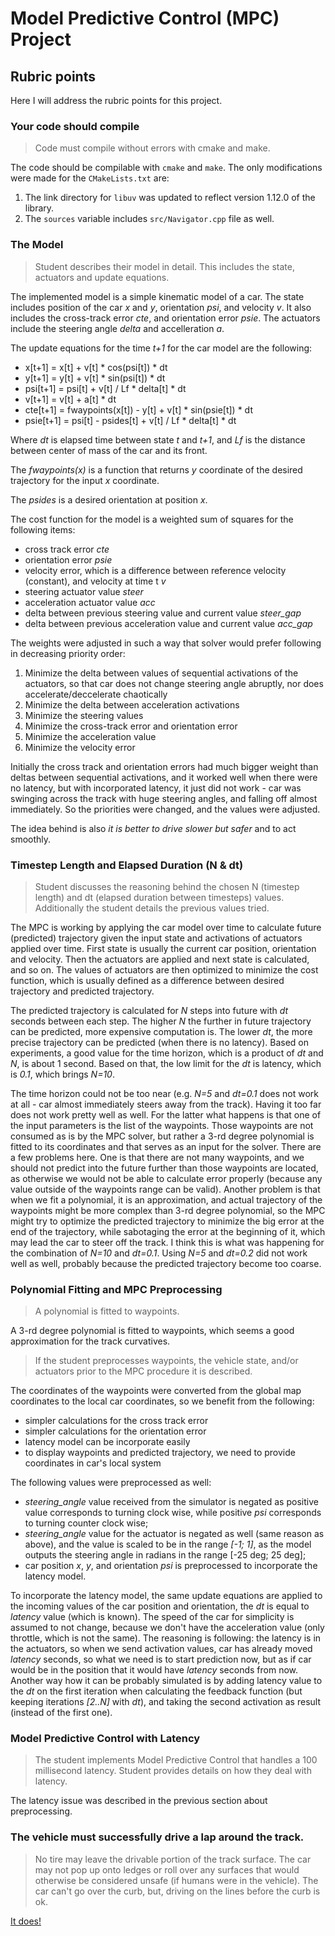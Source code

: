 # Model Predictive Control (MPC) Project

## Rubric points

Here I will address the rubric points for this project.

### Your code should compile

> Code must compile without errors with cmake and make.

The code should be compilable with `cmake` and `make`. The only modifications were made for the `CMakeLists.txt` are:

1. The link directory for `libuv` was updated to reflect version 1.12.0 of the library.
2. The `sources` variable includes `src/Navigator.cpp` file as well.

### The Model

> Student describes their model in detail. This includes the state, actuators and update equations.

The implemented model is a simple kinematic model of a car. The state includes position of the car *x* and *y*, orientation *psi*, and velocity *v*. It also includes the cross-track error *cte*, and orientation error *psie*. The actuators include the steering angle *delta* and accelleration *a*.

The update equations for the time *t+1* for the car model are the following:

- x[t+1] = x[t] + v[t] * cos(psi[t]) * dt
- y[t+1] = y[t] + v[t] * sin(psi[t]) * dt
- psi[t+1] = psi[t] + v[t] / Lf * delta[t] * dt
- v[t+1] = v[t] + a[t] * dt
- cte[t+1] = fwaypoints(x[t]) - y[t] + v[t] * sin(psie[t]) * dt
- psie[t+1] = psi[t] - psides[t] + v[t] / Lf * delta[t] * dt

Where *dt* is elapsed time between state *t* and *t+1*, and *Lf* is the distance between center of mass of the car and its front.

The *fwaypoints(x)* is a function that returns *y* coordinate of the desired trajectory for the input *x* coordinate.

The *psides* is a desired orientation at position *x*.

The cost function for the model is a weighted sum of squares for the following items:

- cross track error *cte*
- orientation error *psie*
- velocity error, which is a difference between reference velocity (constant), and velocity at time t *v*
- steering actuator value *steer*
- acceleration actuator value *acc*
- delta between previous steering value and current value *steer_gap*
- delta between previous acceleration value and current value *acc_gap*

The weights were adjusted in such a way that solver would prefer following in decreasing priority order:

1. Minimize the delta between values of sequential activations of the actuators, so that car does not change steering angle abruptly, nor does accelerate/deccelerate chaotically
2. Minimize the delta between acceleration activations
2. Minimize the steering values
3. Minimize the cross-track error and orientation error
4. Minimize the acceleration value
5. Minimize the velocity error

Initially the cross track and orientation errors had much bigger weight than deltas between sequential activations, and it worked well when there were no latency, but with incorporated latency, it just did not work - car was swinging across the track with huge steering angles, and falling off almost immediately. So the priorities were changed, and the values were adjusted.

The idea behind is also *it is better to drive slower but safer* and to act smoothly.


### Timestep Length and Elapsed Duration (N & dt)

> Student discusses the reasoning behind the chosen N (timestep length) and dt (elapsed duration between timesteps) values. Additionally the student details the previous values tried.

The MPC is working by applying the car model over time to calculate future (predicted) trajectory given the input state and activations of actuators applied over time. First state is usually the current car position, orientation and velocity. Then the actuators are applied and next state is calculated, and so on. The values of actuators are then optimized to minimize the cost function, which is usually defined as a difference between desired trajectory and predicted trajectory.

The predicted trajectory is calculated for *N* steps into future with *dt* seconds between each step. The higher *N* the further in future trajectory can be predicted, more expensive computation is. The lower *dt*, the more precise trajectory can be predicted (when there is no latency). Based on experiments, a good value for the time horizon, which is a product of *dt* and *N*, is about 1 second. Based on that, the low limit for the *dt* is latency, which is *0.1*, which brings *N=10*.

The time horizon could not be too near (e.g. *N=5* and *dt=0.1* does not work at all - car almost immediately steers away from the track). Having it too far does not work pretty well as well. For the latter what happens is that one of the input parameters is the list of the waypoints. Those waypoints are not consumed as is by the MPC solver, but rather a 3-rd degree polynomial is fitted to its coordinates and that serves as an input for the solver. There are a few problems here. One is that there are not many waypoints, and we should not predict into the future further than those waypoints are located, as otherwise we would not be able to calculate error properly (because any value outside of the waypoints range can be valid). Another problem is that when we fit a polynomial, it is an approximation, and actual trajectory of the waypoints might be more complex than 3-rd degree polynomial, so the MPC might try to optimize the predicted trajectory to minimize the big error at the end of the trajectory, while sabotaging the error at the beginning of it, which may lead the car to steer off the track. I think this is what was happening for the combination of *N=10* and *dt=0.1*. Using *N=5* and *dt=0.2* did not work well as well, probably because the predicted trajectory become too coarse.


### Polynomial Fitting and MPC Preprocessing

> A polynomial is fitted to waypoints.

A 3-rd degree polynomial is fitted to waypoints, which seems a good approximation for the track curvatives.

> If the student preprocesses waypoints, the vehicle state, and/or actuators prior to the MPC procedure it is described.

The coordinates of the waypoints were converted from the global map coordinates to the local car coordinates, so we benefit from the following:

- simpler calculations for the cross track error
- simpler calculations for the orientation error
- latency model can be incorporate easily
- to display waypoints and predicted trajectory, we need to provide coordinates in car's local system

The following values were preprocessed as well:

- *steering_angle* value received from the simulator is negated as positive value corresponds to turning clock wise, while positive *psi* corresponds to turning counter clock wise;
- *steering_angle* value for the actuator is negated as well (same reason as above), and the value is scaled to be in the range *[-1; 1]*, as the model outputs the steering angle in radians in the range [-25 deg; 25 deg];
- car position *x*, *y*, and orientation *psi* is preprocessed to incorporate the latency model.

To incorporate the latency model, the same update equations are applied to the incoming values of the car position and orientation, the *dt* is equal to *latency* value (which is known). The speed of the car for simplicity is assumed to not change, because we don't have the acceleration value (only throttle, which is not the same). The reasoning is following: the latency is in the actuators, so when we send activation values, car has already moved *latency* seconds, so what we need is to start prediction now, but as if car would be in the position that it would have *latency* seconds from now. Another way how it can be probably simulated is by adding latency value to the *dt* on the first iteration when calculating the feedback function (but keeping iterations *[2..N]* with *dt*), and taking the second activation as result (instead of the first one).

### Model Predictive Control with Latency

> The student implements Model Predictive Control that handles a 100 millisecond latency. Student provides details on how they deal with latency.

The latency issue was described in the previous section about preprocessing.

### The vehicle must successfully drive a lap around the track.

> No tire may leave the drivable portion of the track surface. The car may not pop up onto ledges or roll over any surfaces that would otherwise be considered unsafe (if humans were in the vehicle).
> The car can't go over the curb, but, driving on the lines before the curb is ok.

[It does!](https://youtu.be/PPJY2pJM9-g)